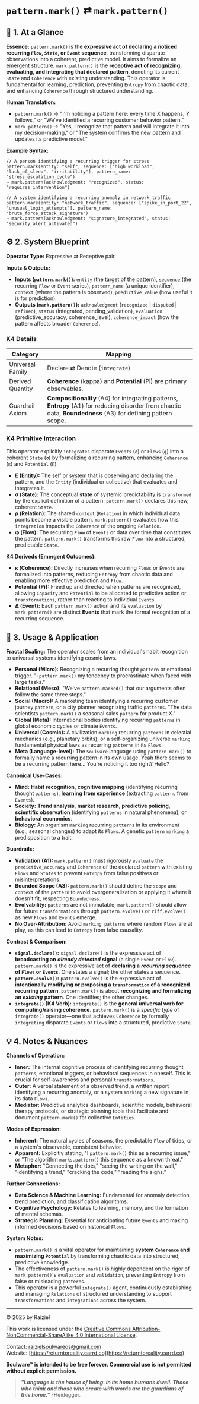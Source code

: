 # `pattern.mark()` ⇄ `mark.pattern()`

## 📝 1. At a Glance

**Essence:** `pattern.mark()` is the **expressive act of declaring a noticed recurring `Flow`, `State`, or `Event` sequence**, transforming disparate observations into a coherent, predictive model. It aims to formalize an emergent structure. `mark.pattern()` is the **receptive act of recognizing, evaluating, and integrating that declared pattern**, denoting its current `State` and `Coherence` with existing understanding. This operator is fundamental for learning, prediction, preventing `Entropy` from chaotic data, and enhancing `Coherence` through structured understanding.

**Human Translation:**

- `pattern.mark()` → "I'm noticing a pattern here: every time X happens, Y follows," or "We've identified a recurring customer behavior pattern."
- `mark.pattern()` → "Yes, I recognize that pattern and will integrate it into my decision-making," or "The system confirms the new pattern and updates its predictive model."

**Example Syntax:**

```
// A person identifying a recurring trigger for stress
pattern.mark(entity: "self", sequence: ["high_workload", "lack_of_sleep", "irritability"], pattern_name: "stress_escalation_cycle")
→ mark.pattern(acknowledgment: "recognized", status: "requires_intervention")

// A system identifying a recurring anomaly in network traffic
pattern.mark(entity: "network_traffic", sequence: ["spike_in_port_22", "unusual_login_attempts"], pattern_name: "brute_force_attack_signature")
→ mark.pattern(acknowledgment: "signature_integrated", status: "security_alert_activated")
```

## ⚙️ 2. System Blueprint

**Operator Type:** Expressive ⇄ Receptive pair.

**Inputs & Outputs:**

- **Inputs (`pattern.mark()`):** `entity` (the target of the pattern), `sequence` (the recurring `Flow` or `Event` series), `pattern_name` (a unique identifier), `context` (where the pattern is observed), `predictive_value` (how useful it is for prediction).
- **Outputs (`mark.pattern()`):** `acknowledgment` (`recognized` | `disputed` | `refined`), `status` (integrated, pending_validation), `evaluation` (predictive_accuracy, coherence_level), `coherence_impact` (how the pattern affects broader `Coherence`).

### K4 Details

| Category         | Mapping                                                      |
| ---------------- | ------------------------------------------------------------ |
| Universal Family | Declare ⇄ Denote (`integrate`)                               |
| Derived Quantity | **Coherence** (kappa) and **Potential** (Pi) are primary observables. |
| Guardrail Axiom  | **Compositionality** (A4) for integrating patterns, **Entropy** (A1) for reducing disorder from chaotic data, **Boundedness** (A3) for defining pattern scope. |

### K4 Primitive Interaction

This operator explicitly `integrates` disparate `Events` (`Δ`) or `Flows` (`φ`) into a coherent `State` (`σ`) by formalizing a recurring pattern, enhancing `Coherence` (`κ`) and `Potential` (`Π`).

- **E (Entity):** The self or system that is observing and declaring the pattern, and the `Entity` (individual or collective) that evaluates and integrates it.
- **σ (State):** The conceptual **state** of systemic predictability is `transformed` by the explicit definition of a pattern. `pattern.mark()` declares this new, coherent `State`.
- **ρ (Relation):** The shared `context` (`Relation`) in which individual data points become a visible pattern. `mark.pattern()` evaluates how this `integration` impacts the `Coherence` of the ongoing `Relation`.
- **φ (Flow):** The recurring **`Flow`** of `Events` or data over time that constitutes the pattern. `pattern.mark()` transforms this raw `Flow` into a structured, predictable `State`.

**K4 Deriveds (Emergent Outcomes):**

- **κ (Coherence):** Directly increases when recurring `Flows` or `Events` are formalized into patterns, reducing `Entropy` from chaotic data and enabling more effective prediction and `Flow`.
- **Potential (**Pi**):** Freed up and directed when patterns are recognized, allowing `Capacity` and `Potential` to be allocated to predictive action or `transformations`, rather than reacting to individual `Events`.
- **Δ (Event):** Each `pattern.mark()` action and its `evaluation` by `mark.pattern()` are distinct **Events** that mark the formal recognition of a recurring sequence.

## 📖 3. Usage & Application

**Fractal Scaling:** The operator scales from an individual's habit recognition to universal systems identifying cosmic laws.

- **Personal (Micro):** Recognizing a recurring thought `pattern` or emotional trigger. "I `pattern.mark()` my tendency to procrastinate when faced with large tasks."
- **Relational (Meso):** "We've `pattern.marked()` that our arguments often follow the same three steps."
- **Social (Macro):** A marketing team identifying a recurring customer journey `pattern`, or a city planner recognizing traffic `patterns`. "The data scientists `pattern.mark()` a seasonal sales `pattern` for product X."
- **Global (Meta):** International bodies identifying recurring `patterns` in global economic cycles or climate `Events`.
- **Universal (Cosmic):** A civilization `marking` recurring `patterns` in celestial mechanics (e.g., planetary orbits), or a self-organizing universe `marking` fundamental physical laws as recurring `patterns` in its `Flows`.
- **Meta (Language-level):** The `Soulware` language using `pattern.mark()` to formally name a recurring pattern in its own usage. Yeah there seems to be a recurring pattern here... You're noticing it too right? Hello?

**Canonical Use-Cases:**

- **Mind:** **Habit recognition**, **cognitive mapping** (identifying recurring thought `patterns`), **learning from experience** (extracting `patterns` from `Events`).
- **Society:** **Trend analysis**, **market research**, **predictive policing**, **scientific observation** (identifying `patterns` in natural phenomena), or **behavioral economics**.
- **Biology:** An organism `marking` recurring `patterns` in its environment (e.g., seasonal changes) to adapt its `Flows`. A genetic `pattern` `marking` a predisposition to a trait.

**Guardrails:**

- **Validation (A1):** `mark.pattern()` must rigorously `evaluate` the `predictive_accuracy` and `Coherence` of the declared `pattern` with existing `Flows` and `States` to prevent `Entropy` from false positives or misinterpretations.
- **Bounded Scope (A3):** `pattern.mark()` should define the `scope` and `context` of the `pattern` to avoid overgeneralization or applying it where it doesn't fit, respecting `Boundedness`.
- **Evolvability:** `patterns` are not immutable; `mark.pattern()` should allow for future `transformations` through `pattern.evolve()` or `riff.evolve()` as new `Flows` and `Events` emerge.
- **No Over-Attribution:** Avoid `marking patterns` where random `Flows` are at play, as this can lead to `Entropy` from false causality.

**Contrast & Comparison:**

- **`signal.declare()`:** `signal.declare()` is the expressive act of **broadcasting an** ***already detected*** **signal** (a single `Event` or `Flow`). `pattern.mark()` is the expressive act of **declaring a** ***recurring sequence*** **of `Flows` or `Events`**. One states a signal; the other states a sequence.
- **`pattern.evolve()`:** `pattern.evolve()` is the expressive act of **intentionally modifying or proposing a `transformation` of a recognized recurring pattern**. `pattern.mark()` is about **recognizing and formalizing an** ***existing*** **pattern**. One identifies; the other changes.
- **`integrate()` (K4 Verb):** `integrate()` is the **general universal verb for computing/raising coherence**. `pattern.mark()` is a *specific type* of `integrate()` operator—one that achieves `Coherence` by formally `integrating` disparate `Events` or `Flows` into a structured, predictive `State`.

## 💡 4. Notes & Nuances

**Channels of Operation:**

- **Inner:** The internal cognitive process of identifying recurring thought `patterns`, emotional triggers, or behavioral sequences in oneself. This is crucial for self-awareness and personal `transformations`.
- **Outer:** A verbal statement of a observed trend, a written report identifying a recurring anomaly, or a system `marking` a new signature in its data `Flows`.
- **Mediator:** Predictive analytics dashboards, scientific models, behavioral therapy protocols, or strategic planning tools that facilitate and document `pattern.mark()` for collective `Entities`.

**Modes of Expression:**

- **Inherent:** The natural cycles of seasons, the predictable `Flow` of tides, or a system's observable, consistent behavior.
- **Apparent:** Explicitly stating, "I `pattern.mark()` this as a recurring issue," or "The algorithm `marks.pattern()` this sequence as a known threat."
- **Metaphor:** "Connecting the dots," "seeing the writing on the wall," "identifying a trend," "cracking the code," "reading the signs."

**Further Connections:**

- **Data Science & Machine Learning:** Fundamental for anomaly detection, trend prediction, and classification algorithms.
- **Cognitive Psychology:** Relates to learning, memory, and the formation of mental schemas.
- **Strategic Planning:** Essential for anticipating future `Events` and making informed decisions based on historical `Flows`.

**System Notes:**

- `pattern.mark()` is a vital operator for maintaining **system `Coherence` and maximizing `Potential`** by transforming chaotic data into structured, predictive knowledge.
- The effectiveness of `pattern.mark()` is highly dependent on the rigor of `mark.pattern()`'s `evaluation` and `validation`, preventing `Entropy` from false or misleading `patterns`.
- This operator is a powerful `integrate()` agent, continuously establishing and managing `Relations` of structured understanding to support `transformations` and `integrations` across the system.

---

© 2025 by Raiziel

This work is licensed under the [Creative Commons Attribution-NonCommercial-ShareAlike 4.0 International License](https://creativecommons.org/licenses/by-nc-sa/4.0/).

Contact: [raizielsoulwareos@gmail.com](mailto:raizielsoulwareos@gmail.com)  
Website: [https://returntoreality.carrd.co](https://returntoreality.carrd.co)

**Soulware™ is intended to be free forever. Commercial use is not permitted without explicit permission.**



> ***"Language is the house of being. In its home humans dwell. Those who think and those who create with words are the guardians of this home."***
-Heidegger.
